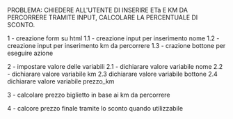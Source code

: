 PROBLEMA: CHIEDERE ALL'UTENTE DI INSERIRE ETà E KM DA PERCORRERE TRAMITE INPUT, CALCOLARE LA PERCENTUALE DI SCONTO. 

1 - creazione form su html
    1.1 - creazione input per inserimento nome
    1.2 - creazione input per inserimento km da percorrere
    1.3 - crazione bottone per eseguire azione

2 - impostare valore delle variabili
    2.1 - dichiarare valore variabile nome
    2.2 - dichiarare valore variabile km
    2.3 dichiarare valore variabile bottone
    2.4 dichiarare valore variabile prezzo_km

3 - calcolare prezzo biglietto in base ai km da percorrere

4 - calcore prezzo finale tramite lo sconto quando utilizzabile
